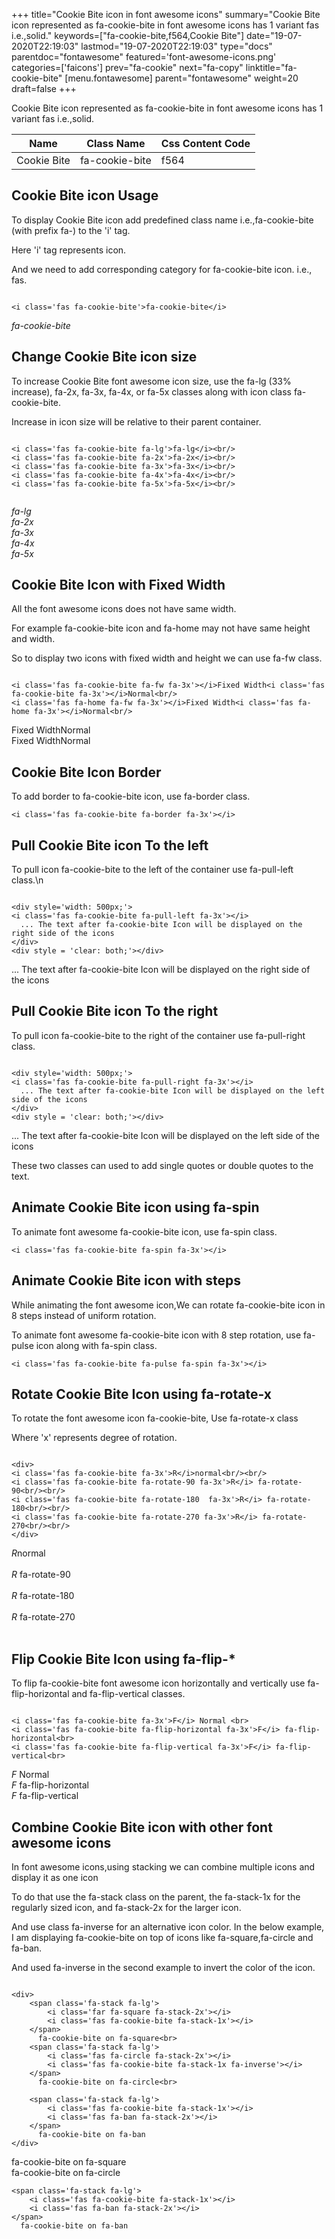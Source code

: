 +++
title="Cookie Bite icon in font awesome icons"
summary="Cookie Bite icon represented as fa-cookie-bite in font awesome icons has 1 variant fas i.e.,solid."
keywords=["fa-cookie-bite,f564,Cookie Bite"]
date="19-07-2020T22:19:03"
lastmod="19-07-2020T22:19:03"
type="docs"
parentdoc="fontawesome"
featured='font-awesome-icons.png'
categories=['faicons']
prev="fa-cookie"
next="fa-copy"
linktitle="fa-cookie-bite"
[menu.fontawesome]
parent="fontawesome"
weight=20
draft=false
+++


Cookie Bite icon represented as fa-cookie-bite in font awesome icons has 1 variant fas i.e.,solid.

<div class='table-responsive'><table class='table'><thead><tr><th>Name</th><th>Class Name</th><th>Css Content Code</th></tr></thead><tbody><tr><td>Cookie Bite</td><td>fa-cookie-bite</td><td>f564</td></tr></tbody></table></div>



## Cookie Bite icon Usage

To display Cookie Bite icon add predefined class name i.e.,fa-cookie-bite (with prefix fa-) to the 'i' tag.

Here 'i' tag represents icon.

And we need to add corresponding category for fa-cookie-bite icon. i.e., fas.


```

<i class='fas fa-cookie-bite'>fa-cookie-bite</i>
```

<i class='fas fa-cookie-bite'>fa-cookie-bite</i>




## Change Cookie Bite icon size
To increase Cookie Bite font awesome icon size, use the fa-lg (33% increase), fa-2x, fa-3x, fa-4x, or fa-5x classes along with icon class fa-cookie-bite.

Increase in icon size will be relative to their parent container. 

```

<i class='fas fa-cookie-bite fa-lg'>fa-lg</i><br/>
<i class='fas fa-cookie-bite fa-2x'>fa-2x</i><br/>
<i class='fas fa-cookie-bite fa-3x'>fa-3x</i><br/>
<i class='fas fa-cookie-bite fa-4x'>fa-4x</i><br/>
<i class='fas fa-cookie-bite fa-5x'>fa-5x</i><br/>
            
```

<i class='fas fa-cookie-bite fa-lg'>fa-lg</i><br/>
<i class='fas fa-cookie-bite fa-2x'>fa-2x</i><br/>
<i class='fas fa-cookie-bite fa-3x'>fa-3x</i><br/>
<i class='fas fa-cookie-bite fa-4x'>fa-4x</i><br/>
<i class='fas fa-cookie-bite fa-5x'>fa-5x</i><br/>
            



## Cookie Bite Icon with Fixed Width 

All the font awesome icons does not have same width.

For example fa-cookie-bite icon and fa-home may not have same height and width.

So to display two icons with fixed width and height we can use fa-fw class.


```

<i class='fas fa-cookie-bite fa-fw fa-3x'></i>Fixed Width<i class='fas fa-cookie-bite fa-3x'></i>Normal<br/>
<i class='fas fa-home fa-fw fa-3x'></i>Fixed Width<i class='fas fa-home fa-3x'></i>Normal<br/>
```

<i class='fas fa-cookie-bite fa-fw fa-3x'></i>Fixed Width<i class='fas fa-cookie-bite fa-3x'></i>Normal<br/>
<i class='fas fa-home fa-fw fa-3x'></i>Fixed Width<i class='fas fa-home fa-3x'></i>Normal<br/>



## Cookie Bite Icon Border 

To add border to fa-cookie-bite icon, use fa-border class.


```
<i class='fas fa-cookie-bite fa-border fa-3x'></i>

```
<i class='fas fa-cookie-bite fa-border fa-3x'></i>





## Pull Cookie Bite icon To the left

To pull icon fa-cookie-bite to the left of the container use fa-pull-left class.\n

```

<div style='width: 500px;'>
<i class='fas fa-cookie-bite fa-pull-left fa-3x'></i>
  ... The text after fa-cookie-bite Icon will be displayed on the right side of the icons
</div>
<div style = 'clear: both;'></div>
```

<div style='width: 500px;'>
<i class='fas fa-cookie-bite fa-pull-left fa-3x'></i>
  ... The text after fa-cookie-bite Icon will be displayed on the right side of the icons
</div>
<div style = 'clear: both;'></div>




## Pull Cookie Bite icon To the right
To pull icon fa-cookie-bite to the right of the container use fa-pull-right class.

```

<div style='width: 500px;'>
<i class='fas fa-cookie-bite fa-pull-right fa-3x'></i>
  ... The text after fa-cookie-bite Icon will be displayed on the left side of the icons
</div>
<div style = 'clear: both;'></div>
```

<div style='width: 500px;'>
<i class='fas fa-cookie-bite fa-pull-right fa-3x'></i>
  ... The text after fa-cookie-bite Icon will be displayed on the left side of the icons
</div>
<div style = 'clear: both;'></div>

These two classes can used to add single quotes or double quotes to the text.


## Animate Cookie Bite icon using fa-spin
To animate font awesome fa-cookie-bite icon, use fa-spin class.

```
<i class='fas fa-cookie-bite fa-spin fa-3x'></i>
```
<i class='fas fa-cookie-bite fa-spin fa-3x'></i>




## Animate Cookie Bite icon with steps
While animating the font awesome icon,We can rotate fa-cookie-bite icon in 8 steps instead of uniform rotation.

To animate font awesome fa-cookie-bite icon with 8 step rotation, use fa-pulse icon along with fa-spin class.


```
<i class='fas fa-cookie-bite fa-pulse fa-spin fa-3x'></i>

```
<i class='fas fa-cookie-bite fa-pulse fa-spin fa-3x'></i>





## Rotate Cookie Bite Icon using fa-rotate-x
To rotate the font awesome icon fa-cookie-bite, Use fa-rotate-x class

Where 'x' represents degree of rotation.


```

<div>
<i class='fas fa-cookie-bite fa-3x'>R</i>normal<br/><br/>
<i class='fas fa-cookie-bite fa-rotate-90 fa-3x'>R</i> fa-rotate-90<br/><br/> 
<i class='fas fa-cookie-bite fa-rotate-180  fa-3x'>R</i> fa-rotate-180<br/><br/> 
<i class='fas fa-cookie-bite fa-rotate-270 fa-3x'>R</i> fa-rotate-270<br/><br/>
</div>
```

<div>
<i class='fas fa-cookie-bite fa-3x'>R</i>normal<br/><br/>
<i class='fas fa-cookie-bite fa-rotate-90 fa-3x'>R</i> fa-rotate-90<br/><br/> 
<i class='fas fa-cookie-bite fa-rotate-180  fa-3x'>R</i> fa-rotate-180<br/><br/> 
<i class='fas fa-cookie-bite fa-rotate-270 fa-3x'>R</i> fa-rotate-270<br/><br/>
</div>




## Flip Cookie Bite Icon using fa-flip-*
To flip fa-cookie-bite font awesome icon horizontally and vertically use fa-flip-horizontal and fa-flip-vertical classes. 

```

<i class='fas fa-cookie-bite fa-3x'>F</i> Normal <br>
<i class='fas fa-cookie-bite fa-flip-horizontal fa-3x'>F</i> fa-flip-horizontal<br>
<i class='fas fa-cookie-bite fa-flip-vertical fa-3x'>F</i> fa-flip-vertical<br>
```

<i class='fas fa-cookie-bite fa-3x'>F</i> Normal <br>
<i class='fas fa-cookie-bite fa-flip-horizontal fa-3x'>F</i> fa-flip-horizontal<br>
<i class='fas fa-cookie-bite fa-flip-vertical fa-3x'>F</i> fa-flip-vertical<br>




## Combine Cookie Bite icon with other font awesome icons
In font awesome icons,using stacking we can combine multiple icons and display it as one icon 

To do that use the fa-stack class on the parent, the fa-stack-1x for the regularly sized icon, and fa-stack-2x for the larger icon.

And use class fa-inverse for an alternative icon color. 
In the below example, I am displaying fa-cookie-bite on top of icons like fa-square,fa-circle and fa-ban.

And used fa-inverse in the second example to invert the color of the icon.

```

<div>
    <span class='fa-stack fa-lg'>
        <i class='far fa-square fa-stack-2x'></i>
        <i class='fas fa-cookie-bite fa-stack-1x'></i>
    </span>
      fa-cookie-bite on fa-square<br>
    <span class='fa-stack fa-lg'>
        <i class='fas fa-circle fa-stack-2x'></i>
        <i class='fas fa-cookie-bite fa-stack-1x fa-inverse'></i>
    </span>
      fa-cookie-bite on fa-circle<br>

    <span class='fa-stack fa-lg'>
        <i class='fas fa-cookie-bite fa-stack-1x'></i>
        <i class='fas fa-ban fa-stack-2x'></i>
    </span>
      fa-cookie-bite on fa-ban
</div>
```

<div>
    <span class='fa-stack fa-lg'>
        <i class='far fa-square fa-stack-2x'></i>
        <i class='fas fa-cookie-bite fa-stack-1x'></i>
    </span>
      fa-cookie-bite on fa-square<br>
    <span class='fa-stack fa-lg'>
        <i class='fas fa-circle fa-stack-2x'></i>
        <i class='fas fa-cookie-bite fa-stack-1x fa-inverse'></i>
    </span>
      fa-cookie-bite on fa-circle<br>

    <span class='fa-stack fa-lg'>
        <i class='fas fa-cookie-bite fa-stack-1x'></i>
        <i class='fas fa-ban fa-stack-2x'></i>
    </span>
      fa-cookie-bite on fa-ban
</div>






